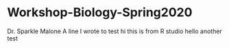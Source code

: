 # Workshop-Biology-Spring2020
Dr. Sparkle Malone
A line I wrote to test
hi this is from R studio
hello another test 

